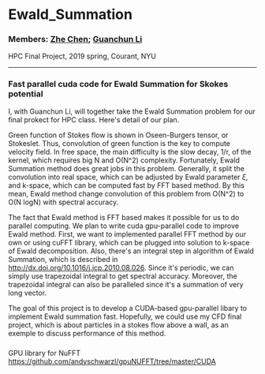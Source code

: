 # Ewald_Summation

### Members: [Zhe Chen](zc1291@cims.nyu.edu); [Guanchun Li](guanchun.li@nyu.edu)

HPC Final Project, 2019 spring, Courant, NYU

---

### Fast parallel cuda code for Ewald Summation for Skokes potential

I, with Guanchun Li, will together take the Ewald Summation problem for our final prokect for HPC class. Here's detail of our plan.

Green function of Stokes flow is shown in Oseen-Burgers tensor, or Stokeslet. Thus, convolution of green function is the key to compute velocity field. In free space, the main difficulty is the slow decay, 1/r, of the kernel, which requires big N and O(N^2) complexity. Fortunately, Ewald Summation method does great jobs in this problem. Generally, it split the convolution into real space, which can be adjusted by Ewald parameter $\xi$, and k-space, which can be computed fast by FFT based method. By  this mean, Ewald method change convolution of this problem from O(N^2) to O(N logN) with spectral accuracy.

The fact that Ewald method is FFT based makes it possible for us to do parallel computing. We plan to write cuda gpu-parallel code to improve Ewald method. First, we want to implemented parallel FFT method by our own or using cuFFT library, which can be plugged into solution to k-space of  Ewald decomposition.  Also, there's an integral step in algorithm of Ewald Summation, which is described in <http://dx.doi.org/10.1016/j.jcp.2010.08.026>. Since it's periodic, we can simply use trapezoidal integral to get spectral accuracy. Moreover, the trapezoidal integral can also be paralleled since it's a summation of very long vector. 

The goal of this project is to develop a CUDA-based gpu-parallel libary to implement Ewald summation fast. Hopefully, we could use my CFD final project, which is about particles in a stokes flow above a wall, as an exemple to discuss  performance of this method. 


### 
GPU library for NuFFT
https://github.com/andyschwarzl/gpuNUFFT/tree/master/CUDA